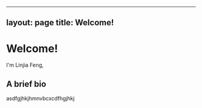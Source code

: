 
---
layout: page
title: Welcome!
---

# Welcome!
I'm Linjia Feng,

## A brief bio
asdfgjhkjhmnvbcxcdfhgjhkj

